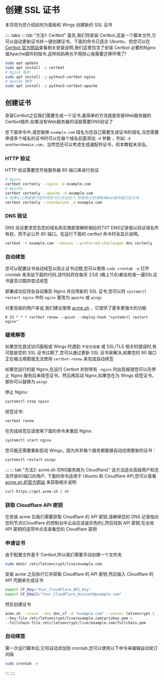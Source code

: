 # 创建 SSL 证书

本页将为您介绍如何为面板和 Wings 创建新的 SSL 证书

:::: tabs
::: tab "方法1: Certbot"
首先,我们将安装 Certbot,这是一个脚本文件,它可以自动更新证书并一键创建证书。下面的命令只适合 Ubuntu，但您可以在 [Certbot 官方网站](https://certbot.eff.org/)查看相关安装说明,我们这里包含了安装 Certbot 必要的Nginx或Apache插件的指令,这样妈妈再也不用担心我需要迁移环境了!

``` bash
sudo apt update
sudo apt install -y certbot
# Nginx 插件
sudo apt install -y python3-certbot-nginx
# Apache 插件
sudo apt install -y python3-certbot-apache
```

## 创建证书

安装Certbot之后我们需要生成一个证书,最简单的方法就是安装Web服务器的Certbot插件,如果没有Web服务器的话就需要DNS验证了

在下面命令中,请您替换 `example.com` 域名为您自己需要生成证书的域名,当您需要申请多个域名的证书时可以在每个域名前面添加 `-d` 参数 ，列如 `-d anotherdomain.com`，当然您还可以考虑生成通配符证书，但本教程未涉及。

### HTTP 验证

HTTP 验证需要您开放服务器 80 端口来进行验证

``` bash
# Nginx
certbot certonly --nginx -d example.com
# Apache
certbot certonly --apache -d example.com
# 如果以上两者都不起作用您可以试试这个,但是用之前请确保Web服务器已经关闭
certbot certonly --standalone -d example.com
```

### DNS 验证

DNS 验证要求您去您的域名购买商那里解析相应的TXT DNS记录值以验证域名所有权，而不必公开 80 端口。在运行下面的 certbot 命令时会显示说明。

```bash
certbot -d example.com --manual --preferred-challenges dns certonly
```

### 自动续签

您可以配置证书自动续签以防止证书过期,您可以使用 `sudo crontab -e` 打开 crontab 来添加下面的代码,该代码将在每天 23点 (晚上11点)都会检查一遍SSL证书是否过期并尝试续签

部署成功后将会自动重启 Nginx 并应用新的 SSL 证书,您可以将 `systemctl restart nginx` 中的 `nginx` 更改为 `apache` 或 `wings`

对更高级的用户来说,我们建议使用 [acme.sh](https://acme.sh) ，它提供了更多更强大的功能

``` text
0 23 * * * certbot renew --quiet --deploy-hook "systemctl restart nginx"
```

### 疑难解答

如果您在尝试访问面板或 Wings 时遇到 `不安全连接` 或 SSL/TLS 相关的错误时,有可能是您的 SSL 证书过期了,您可以通过更新 SSL 证书来解决,如果您的 80 端口正在被占用那就无法使用 `certbot-renew` 来完成自动续签

如果您运行的是 Nginx,在运行 Certbot 并附带有 `-nginx` 时出现报错您可以先停止 Nginx 服务后来续签证书，然后再启动 Nginx,如果您在为 Wings 续签证书，那你可以替换为 `wings`

停止 Nginx:

```bash
systemctl stop nginx
```

续签证书:

```bash
certbot renew
```

在完成续签后请使用下面的命令来重启 Nginx:

```bash
systemctl start nginx
```
您可能还需要重新启动 Wings，因为并非每个服务都能够自动应用更新的证书：

```bash
systemctl restart wings
```

:::
::: tab "方法2: acme.sh (DNS服务商为 Cloudflare)"
该方法适合高级用户和无法开放80端口的用户, 下面的命令适用于 Ubuntu 和 Cloudflare API,您可以查看 [acme.sh 的官方网站](https://github.com/Neilpang/acme.sh) 来获取相关说明

``` bash
curl https://get.acme.sh | sh
```

### 获取 Cloudflare API 密钥

在安装 acme 后我们需要获取 Cloudflare 的 API 密钥,请确保您的 DNS 记录指向您的节点(Cloudflare 的控制台中云朵应该是灰色的),然后找到 API 密钥,在全局 API 密钥的选项中点击查看您的 Cloudflare 密钥

### 申请证书

由于配置文件基于 Certbot,所以我们需要手动创建一个文件夹

```bash
sudo mkdir /etc/letsencrypt/live/example.com
```

安装 acme 之后执行它并获取 Cloudflare 的 API 密钥,然后输入 Cloudflare 的 API 凭据来生成证书

```bash
export CF_Key="Your_CloudFlare_API_Key"
export CF_Email="Your_CloudFlare_Account@example.com"

```

然后创建证书

```bash
acme.sh --issue --dns dns_cf -d "example.com" --server letsencrypt \
--key-file /etc/letsencrypt/live/example.com/privkey.pem \
--fullchain-file /etc/letsencrypt/live/example.com/fullchain.pem
```

### 自动续签

第一次运行脚本后,它将自动添加到 crontab,您可以使用以下命令来编辑自动续订间隔

```bash
sudo crontab -e
```

:::
::::
